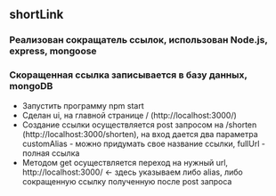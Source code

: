 ## shortLink
### Реализован сокращатель ссылок, использован Node.js, express, mongoose
### Скоращенная ссылка записывается в базу данных, mongoDB
- Запустить программу npm start
- Сделан ui, на главной странице / (http://localhost:3000/)
- Создание ссылки осуществляется post запросом на /shorten (http://localhost:3000/shorten), на вход дается два параметра customAlias - можно придумать свое название ссылки, fullUrl - полная ссылка
- Методом get осуществляется переход на нужный url, http://localhost:3000/ <- здесь указываем либо alias, либо сокращенную ссылку полученную после post запроса

